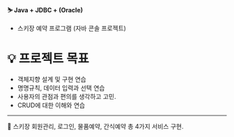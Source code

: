 #### ⛷ Java + JDBC + (Oracle) 

- 스키장 예약 프로그램 (자바 콘솔 프로젝트)

# 💡 프로젝트 목표

- 객체지향 설계 및 구현 연습
- 명명규칙, 데이터 입력과 선택 연습
- 사용자의 관점과 편의를 생각하고 고민.
- CRUD에 대한 이해와 연습

---

🎿 스키장 회원관리, 로그인, 물품예약, 간식예약 총 4가지 서비스 구현.
